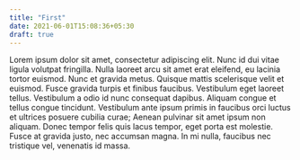 ```yaml
---
title: "First"
date: 2021-06-01T15:08:36+05:30
draft: true
---
```


Lorem ipsum dolor sit amet, consectetur adipiscing elit. Nunc id dui vitae ligula volutpat fringilla. Nulla laoreet arcu sit amet erat eleifend, eu lacinia tortor euismod. Nunc et gravida metus. Quisque mattis scelerisque velit et euismod. Fusce gravida turpis et finibus faucibus. Vestibulum eget laoreet tellus. Vestibulum a odio id nunc consequat dapibus. Aliquam congue et tellus congue tincidunt. Vestibulum ante ipsum primis in faucibus orci luctus et ultrices posuere cubilia curae; Aenean pulvinar sit amet ipsum non aliquam. Donec tempor felis quis lacus tempor, eget porta est molestie. Fusce at gravida justo, nec accumsan magna. In mi nulla, faucibus nec tristique vel, venenatis id massa.